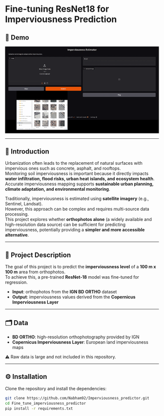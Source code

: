 # Fine-tuning ResNet18 for Imperviousness Prediction

## 🎥 Demo
![Demo](assets/demo.gif)

---

## 📌 Introduction
Urbanization often leads to the replacement of natural surfaces with impervious ones such as concrete, asphalt, and rooftops.  
Monitoring soil imperviousness is important because it directly impacts **water infiltration, flood risks, urban heat islands, and ecosystem health**.  
Accurate imperviousness mapping supports **sustainable urban planning, climate adaptation, and environmental monitoring**.

Traditionally, imperviousness is estimated using **satellite imagery** (e.g., Sentinel, Landsat).  
However, this approach can be complex and requires multi-source data processing.  
This project explores whether **orthophotos alone** (a widely available and high-resolution data source) can be sufficient for predicting imperviousness, potentially providing a **simpler and more accessible alternative**.

---

## 📌 Project Description
The goal of this project is to predict the **imperviousness level** of a **100 m x 100 m** area from orthophotos.  
To achieve this, a pre-trained **ResNet-18** model was fine-tuned for regression.  

- **Input**: orthophotos from the **IGN BD ORTHO** dataset  
- **Output**: imperviousness values derived from the **Copernicus Imperviousness Layer**  

---

## 🗂 Data
- **BD ORTHO**: high-resolution orthophotography provided by IGN  
- **Copernicus Imperviousness Layer**: European land imperviousness maps  

⚠️ Raw data is large and not included in this repository.  

---

## ⚙️ Installation
Clone the repository and install the dependencies:

```bash
git clone https://github.com/Nabham92/Imperviousness_predictor.git
cd Fine_tune_imperviousness_predictor
pip install -r requirements.txt

